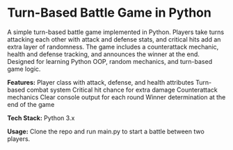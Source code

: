 # Turn-Based Battle Game in Python

A simple turn-based battle game implemented in Python. Players take turns attacking each other with attack and defense stats, and critical hits add an extra layer of randomness. The game includes a counterattack mechanic, health and defense tracking, and announces the winner at the end. Designed for learning Python OOP, random mechanics, and turn-based game logic.

**Features:**
Player class with attack, defense, and health attributes
Turn-based combat system
Critical hit chance for extra damage
Counterattack mechanics
Clear console output for each round
Winner determination at the end of the game

**Tech Stack:**
Python 3.x

**Usage:**
Clone the repo and run main.py to start a battle between two players.

